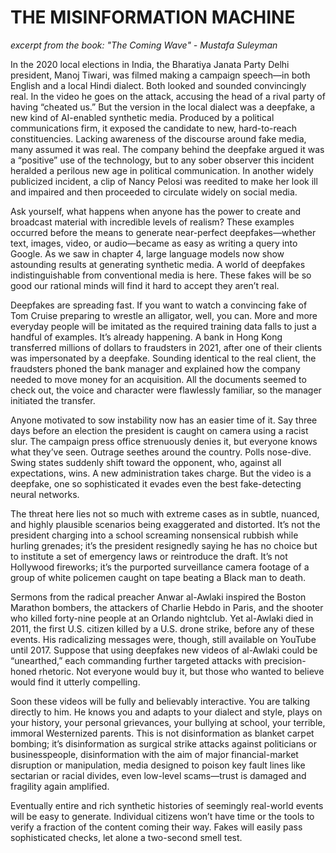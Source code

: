 # THE MISINFORMATION MACHINE

*excerpt from the book: "The Coming Wave" - Mustafa Suleyman*


In the 2020 local elections in India, the Bharatiya Janata Party Delhi president, Manoj Tiwari, was filmed making a campaign speech—in both English and a local Hindi dialect. Both looked and sounded convincingly real. In the video he goes on the attack, accusing the head of a rival party of having “cheated us.” But the version in the local dialect was a deepfake, a new kind of AI-enabled synthetic media. Produced by a political communications firm, it exposed the candidate to new, hard-to-reach constituencies. Lacking awareness of the discourse around fake media, many assumed it was real. The company behind the deepfake argued it was a “positive” use of the technology, but to any sober observer this incident heralded a perilous new age in political communication. In another widely publicized incident, a clip of Nancy Pelosi was reedited to make her look ill and impaired and then proceeded to circulate widely on social media.

Ask yourself, what happens when anyone has the power to create and broadcast material with incredible levels of realism? These examples occurred before the means to generate near-perfect deepfakes—whether text, images, video, or audio—became as easy as writing a query into Google. As we saw in chapter 4, large language models now show astounding results at generating synthetic media. A world of deepfakes indistinguishable from conventional media is here. These fakes will be so good our rational minds will find it hard to accept they aren’t real.

Deepfakes are spreading fast. If you want to watch a convincing fake of Tom Cruise preparing to wrestle an alligator, well, you can. More and more everyday people will be imitated as the required training data falls to just a handful of examples. It’s already happening. A bank in Hong Kong transferred millions of dollars to fraudsters in 2021, after one of their clients was impersonated by a deepfake. Sounding identical to the real client, the fraudsters phoned the bank manager and explained how the company needed to move money for an acquisition. All the documents seemed to check out, the voice and character were flawlessly familiar, so the manager initiated the transfer.

Anyone motivated to sow instability now has an easier time of it. Say three days before an election the president is caught on camera using a racist slur. The campaign press office strenuously denies it, but everyone knows what they’ve seen. Outrage seethes around the country. Polls nose-dive. Swing states suddenly shift toward the opponent, who, against all expectations, wins. A new administration takes charge. But the video is a deepfake, one so sophisticated it evades even the best fake-detecting neural networks.

The threat here lies not so much with extreme cases as in subtle, nuanced, and highly plausible scenarios being exaggerated and distorted. It’s not the president charging into a school screaming nonsensical rubbish while hurling grenades; it’s the president resignedly saying he has no choice but to institute a set of emergency laws or reintroduce the draft. It’s not Hollywood fireworks; it’s the purported surveillance camera footage of a group of white policemen caught on tape beating a Black man to death.

Sermons from the radical preacher Anwar al-Awlaki inspired the Boston Marathon bombers, the attackers of Charlie Hebdo in Paris, and the shooter who killed forty-nine people at an Orlando nightclub. Yet al-Awlaki died in 2011, the first U.S. citizen killed by a U.S. drone strike, before any of these events. His radicalizing messages were, though, still available on YouTube until 2017. Suppose that using deepfakes new videos of al-Awlaki could be “unearthed,” each commanding further targeted attacks with precision-honed rhetoric. Not everyone would buy it, but those who wanted to believe would find it utterly compelling.

Soon these videos will be fully and believably interactive. You are talking directly to him. He knows you and adapts to your dialect and style, plays on your history, your personal grievances, your bullying at school, your terrible, immoral Westernized parents. This is not disinformation as blanket carpet bombing; it’s disinformation as surgical strike attacks against politicians or businesspeople, disinformation with the aim of major financial-market disruption or manipulation, media designed to poison key fault lines like sectarian or racial divides, even low-level scams—trust is damaged and fragility again amplified.

Eventually entire and rich synthetic histories of seemingly real-world events will be easy to generate. Individual citizens won’t have time or the tools to verify a fraction of the content coming their way. Fakes will easily pass sophisticated checks, let alone a two-second smell test.
